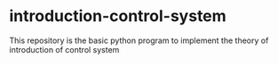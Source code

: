 # introduction-control-system
This repository is the basic python program to implement the theory of introduction of control system
